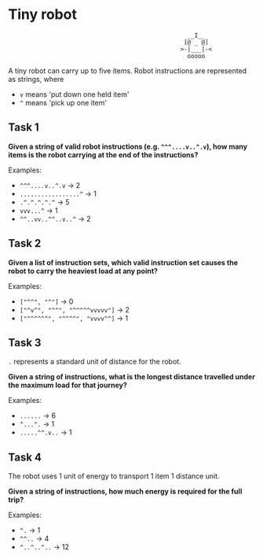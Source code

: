 # Tiny robot

```
                                                   __I__
                                                  [@ _ @]
                                                 >-|___|-<
                                                   ooooo
```

A tiny robot can carry up to five items. Robot instructions are represented as strings, where

- `v` means 'put down one held item'
- `^` means 'pick up one item'

## Task 1

**Given a string of valid robot instructions (e.g. `^^^....v..^.v`), how many items is the robot carrying at the end of the instructions?**

Examples:

- `^^^....v..^.v` -> 2
- `.................^` -> 1
- `.^.^.^.^.^` -> 5
- `vvv...^` -> 1
- `^^..vv..^^..v..^` -> 2

## Task 2

**Given a list of instruction sets, which valid instruction set causes the robot to carry the heaviest load at any point?**

Examples:

- `["^^", "^"]` -> 0
- `["^v^", "^^", "^^^^^vvvvv"]` -> 2
- `["^^^^^^", "^^^^", "vvvv^^]` -> 1

## Task 3

`.` represents a standard unit of distance for the robot.

**Given a string of instructions, what is the longest distance travelled under the maximum load for that journey?**

Examples:

- `......` -> 6
- `^...^.` -> 1
- `.....^^.v..` -> 1

## Task 4

The robot uses 1 unit of energy to transport 1 item 1 distance unit.

**Given a string of instructions, how much energy is required for the full trip?**

Examples:

- `^.` -> 1
- `^^..` -> 4
- `^..^..^..` -> 12
